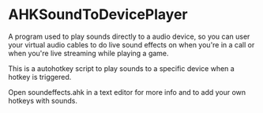 # AHKSoundToDevicePlayer
A program used to play sounds directly to a audio device, so you can user your virtual audio cables to do live sound effects on when you're in a call or when you're live streaming while playing a game.

This is a autohotkey script to play sounds to a specific device when a hotkey is triggered.

Open soundeffects.ahk in a text editor for more info and to add your own hotkeys with sounds.
